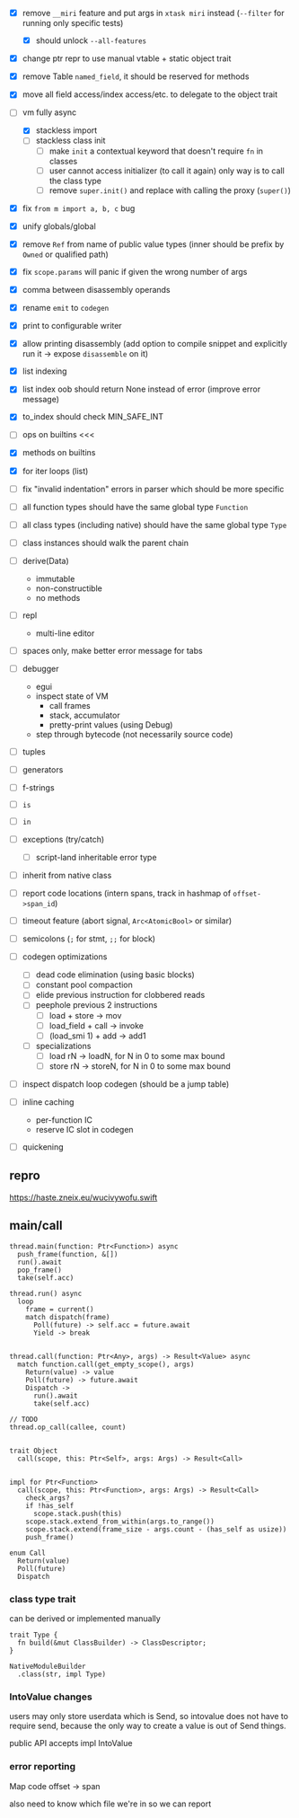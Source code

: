 
- [x] remove `__miri` feature and put args in `xtask miri` instead (`--filter` for running only specific tests)
  - [x] should unlock `--all-features`
- [x] change ptr repr to use manual vtable + static object trait
- [x] remove Table `named_field`, it should be reserved for methods
- [x] move all field access/index access/etc. to delegate to the object trait
- [ ] vm fully async
  - [x] stackless import
  - [ ] stackless class init
    - [ ] make `init` a contextual keyword that doesn't require `fn` in classes
    - [ ] user cannot access initializer (to call it again)
          only way is to call the class type
    - [ ] remove `super.init()` and replace with calling the proxy (`super()`)
- [x] fix `from m import a, b, c` bug
- [x] unify globals/global
- [x] remove `Ref` from name of public value types (inner should be prefix by `Owned` or qualified path)
- [x] fix `scope.params` will panic if given the wrong number of args
- [x] comma between disassembly operands
- [x] rename `emit` to `codegen`
- [x] print to configurable writer
- [x] allow printing disassembly (add option to compile snippet and explicitly run it -> expose `disassemble` on it)
- [x] list indexing
- [x] list index oob should return None instead of error (improve error message)
- [x] to_index should check MIN_SAFE_INT
- [ ] ops on builtins <<<
- [x] methods on builtins
- [x] for iter loops (list)
- [ ] fix "invalid indentation" errors in parser which should be more specific
- [ ] all function types should have the same global type `Function`
- [ ] all class types (including native) should have the same global type `Type`
- [ ] class instances should walk the parent chain
- [ ] derive(Data)
  - immutable
  - non-constructible
  - no methods
- [ ] repl
  - multi-line editor
- [ ] spaces only, make better error message for tabs

- [ ] debugger
  - egui
  - inspect state of VM
    - call frames
    - stack, accumulator
    - pretty-print values (using Debug)
  - step through bytecode (not necessarily source code)

- [ ] tuples
- [ ] generators
- [ ] f-strings
- [ ] `is`
- [ ] `in`
- [ ] exceptions (try/catch)
  - [ ] script-land inheritable error type
- [ ] inherit from native class
- [ ] report code locations (intern spans, track in hashmap of `offset->span_id`)
- [ ] timeout feature (abort signal, `Arc<AtomicBool>` or similar)
- [ ] semicolons (`;` for stmt, `;;` for block)
- [ ] codegen optimizations
  - [ ] dead code elimination (using basic blocks)
  - [ ] constant pool compaction
  - [ ] elide previous instruction for clobbered reads
  - [ ] peephole previous 2 instructions
    - [ ] load + store -> mov
    - [ ] load_field + call -> invoke
    - [ ] (load_smi 1) + add -> add1
  - [ ] specializations
    - [ ] load rN -> loadN, for N in 0 to some max bound
    - [ ] store rN -> storeN, for N in 0 to some max bound
- [ ] inspect dispatch loop codegen (should be a jump table)
- [ ] inline caching
  - per-function IC
  - reserve IC slot in codegen
- [ ] quickening


## repro
https://haste.zneix.eu/wucivywofu.swift



## main/call
```
thread.main(function: Ptr<Function>) async
  push_frame(function, &[])
  run().await
  pop_frame()
  take(self.acc)

thread.run() async
  loop
    frame = current()
    match dispatch(frame)
      Poll(future) -> self.acc = future.await
      Yield -> break
    

thread.call(function: Ptr<Any>, args) -> Result<Value> async
  match function.call(get_empty_scope(), args)
    Return(value) -> value
    Poll(future) -> future.await
    Dispatch ->
      run().await
      take(self.acc)

// TODO
thread.op_call(callee, count)


trait Object
  call(scope, this: Ptr<Self>, args: Args) -> Result<Call>


impl for Ptr<Function>
  call(scope, this: Ptr<Function>, args: Args) -> Result<Call>
    check_args?
    if !has_self
      scope.stack.push(this)
    scope.stack.extend_from_within(args.to_range())
    scope.stack.extend(frame_size - args.count - (has_self as usize))
    push_frame()

enum Call
  Return(value)
  Poll(future)
  Dispatch
```
  




### class type trait
can be derived or implemented manually
```
trait Type {
  fn build(&mut ClassBuilder) -> ClassDescriptor;
}

NativeModuleBuilder
  .class(str, impl Type)

```


### IntoValue changes
users may only store userdata which is Send, so intovalue does not have to require send, because the only way to create a value is
out of Send things.

public API accepts impl IntoValue




### error reporting

Map code offset -> span

also need to know which file we're in so we can report
